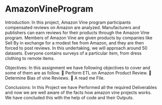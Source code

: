 # AmazonVineProgram

Introduction:
In this project, Amazon Vine program participants
compensated reviews on Amazon are analyzed.
Manufacturers and publishers can earn reviews for their
products through the Amazon Vine program. Members of
Amazon Vine are given products by companies like Sell By in
exchange for a modest fee from Amazon, and they are then
forced to post reviews.
In this undertaking, we will approach around 50 datasets.
Everyone contains surveys of a particular item, from dress
clothing to remote items.


Objectives:
In this assignment we have following objectives to cover and
some of them are as follow.
 Perform ETL on Amazon Product Review.
 Determine Bias of vine Reviews.
 A read me File.

Conclusions:
In this Project we have Performed all the required
Deliverables and now we are well aware of the facts how
amazon vine projects works. We have concluded this with
the help of code and their Outputs.
